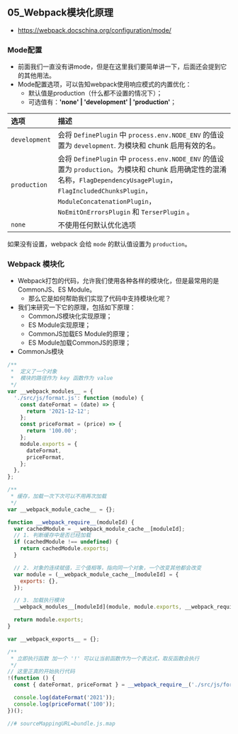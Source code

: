 ## 05_Webpack模块化原理

- https://webpack.docschina.org/configuration/mode/

### Mode配置

- 前面我们一直没有讲mode，但是在这里我们要简单讲一下，后面还会提到它的其他用法。 
- Mode配置选项，可以告知webpack使用响应模式的内置优化： 
  - 默认值是production（什么都不设置的情况下）； 
  - 可选值有：**'none' | 'development' | 'production'**；

| 选项          | 描述                                                         |
| :------------ | :----------------------------------------------------------- |
| `development` | 会将 `DefinePlugin` 中 `process.env.NODE_ENV` 的值设置为 `development`. 为模块和 chunk 启用有效的名。 |
| `production`  | 会将 `DefinePlugin` 中 `process.env.NODE_ENV` 的值设置为 `production`。为模块和 chunk 启用确定性的混淆名称，`FlagDependencyUsagePlugin`，`FlagIncludedChunksPlugin`，`ModuleConcatenationPlugin`，`NoEmitOnErrorsPlugin` 和 `TerserPlugin` 。 |
| `none`        | 不使用任何默认优化选项                                       |

如果没有设置，webpack 会给 `mode` 的默认值设置为 `production`。



### Webpack 模块化

- Webpack打包的代码，允许我们使用各种各样的模块化，但是最常用的是CommonJS、ES Module。 
  - 那么它是如何帮助我们实现了代码中支持模块化呢？
- 我们来研究一下它的原理，包括如下原理： 
  - CommonJS模块化实现原理； 
  - ES Module实现原理； 
  - CommonJS加载ES Module的原理； 
  - ES Module加载CommonJS的原理；
- CommonJs模块

```js
/**
 *  定义了一个对象
 *  模块的路径作为 key 函数作为 value
 */
var __webpack_modules__ = {
  './src/js/format.js': function (module) {
    const dateFormat = (date) => {
      return '2021-12-12';
    };
    const priceFormat = (price) => {
      return '100.00';
    };
    module.exports = {
      dateFormat,
      priceFormat,
    };
  },
};

/**
 * 缓存，加载一次下次可以不用再次加载
 */
var __webpack_module_cache__ = {};

function __webpack_require__(moduleId) {
  var cachedModule = __webpack_module_cache__[moduleId];
  // 1. 判断缓存中是否已经加载
  if (cachedModule !== undefined) {
    return cachedModule.exports;
  }

  // 2. 对象的连续赋值，三个值相等，指向同一个对象，一个改变其他都会改变
  var module = (__webpack_module_cache__[moduleId] = {
    exports: {},
  });

  // 3. 加载执行模块
  __webpack_modules__[moduleId](module, module.exports, __webpack_require__);

  return module.exports;
}

var __webpack_exports__ = {};

/**
 * 立即执行函数 加一个 '!' 可以让当前函数作为一个表达式，取反函数会执行
 */
// 这里正真的开始执行代码
!(function () {
  const { dateFormat, priceFormat } = __webpack_require__('./src/js/format.js');

  console.log(dateFormat('2021'));
  console.log(priceFormat('100'));
})();

//# sourceMappingURL=bundle.js.map

```

